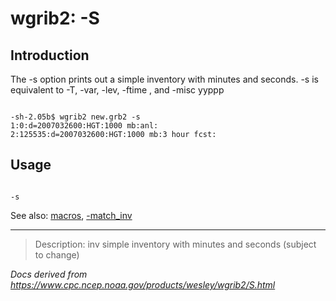 # wgrib2: -S

## Introduction

The -s option prints out a simple inventory with minutes and seconds.
-s is equivalent to
-T, -var, -lev, -ftime , and
-misc yyppp

```

-sh-2.05b$ wgrib2 new.grb2 -s
1:0:d=2007032600:HGT:1000 mb:anl:
2:125535:d=2007032600:HGT:1000 mb:3 hour fcst:

```

## Usage

```

-s

```

See also: [macros](./macros.html),
[-match_inv](./match_inv.html)

---

> Description: inv simple inventory with minutes and seconds (subject to change)

_Docs derived from <https://www.cpc.ncep.noaa.gov/products/wesley/wgrib2/S.html>_
